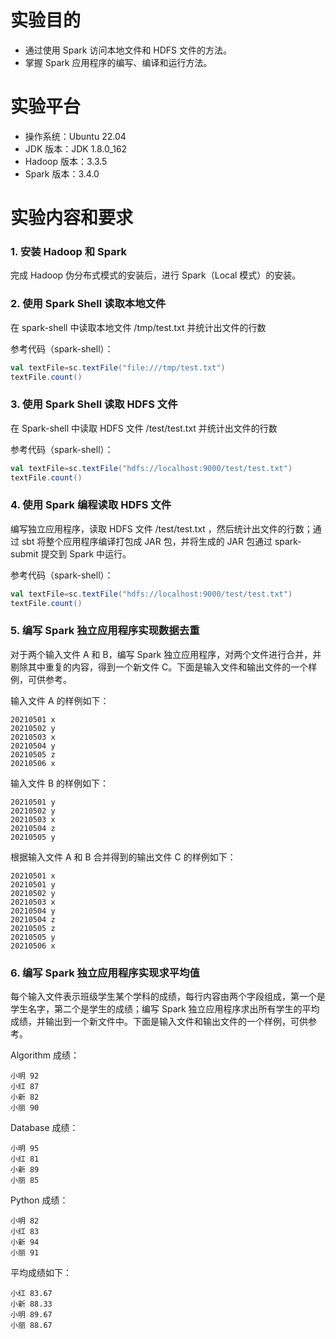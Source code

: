 # 实验目的
- 通过使用 Spark 访问本地文件和 HDFS 文件的方法。
- 掌握 Spark 应用程序的编写、编译和运行方法。

# 实验平台
- 操作系统：Ubuntu 22.04
- JDK 版本：JDK 1.8.0_162
- Hadoop 版本：3.3.5
- Spark 版本：3.4.0

# 实验内容和要求
### 1. 安装 Hadoop 和 Spark

完成 Hadoop 伪分布式模式的安装后，进行 Spark（Local 模式）的安装。

### 2. 使用 Spark Shell 读取本地文件

在 spark-shell 中读取本地文件 /tmp/test.txt 并统计出文件的行数

参考代码（spark-shell）：
```scala
val textFile=sc.textFile("file:///tmp/test.txt")
textFile.count()
```

### 3. 使用 Spark Shell 读取 HDFS 文件

在 Spark-shell 中读取 HDFS 文件 /test/test.txt 并统计出文件的行数

参考代码（spark-shell）：
```scala
val textFile=sc.textFile("hdfs://localhost:9000/test/test.txt")
textFile.count()
```

### 4. 使用 Spark 编程读取 HDFS 文件

编写独立应用程序，读取 HDFS 文件 /test/test.txt ，然后统计出文件的行数；通过 sbt 将整个应用程序编译打包成 JAR 包，并将生成的 JAR 包通过 spark-submit 提交到 Spark 中运行。

参考代码（spark-shell）：
```scala
val textFile=sc.textFile("hdfs://localhost:9000/test/test.txt")
textFile.count()
```

### 5. 编写 Spark 独立应用程序实现数据去重

对于两个输入文件 A 和 B，编写 Spark 独立应用程序，对两个文件进行合并，并剔除其中重复的内容，得到一个新文件 C。下面是输入文件和输出文件的一个样例，可供参考。

输入文件 A 的样例如下：

```
20210501 x
20210502 y
20210503 x
20210504 y
20210505 z
20210506 x
```

输入文件 B 的样例如下：

```
20210501 y
20210502 y
20210503 x
20210504 z
20210505 y
```

根据输入文件 A 和 B 合并得到的输出文件 C 的样例如下：

```
20210501 x
20210501 y
20210502 y
20210503 x
20210504 y
20210504 z
20210505 z
20210505 y
20210506 x
```

### 6. 编写 Spark 独立应用程序实现求平均值

每个输入文件表示班级学生某个学科的成绩，每行内容由两个字段组成，第一个是学生名字，第二个是学生的成绩；编写 Spark 独立应用程序求出所有学生的平均成绩，并输出到一个新文件中。下面是输入文件和输出文件的一个样例，可供参考。

Algorithm 成绩：

```
小明 92
小红 87
小新 82
小丽 90
```

Database 成绩：

```
小明 95
小红 81
小新 89
小丽 85
```

Python 成绩：

```
小明 82
小红 83
小新 94
小丽 91
```

平均成绩如下：

```
小红 83.67
小新 88.33
小明 89.67
小丽 88.67
```